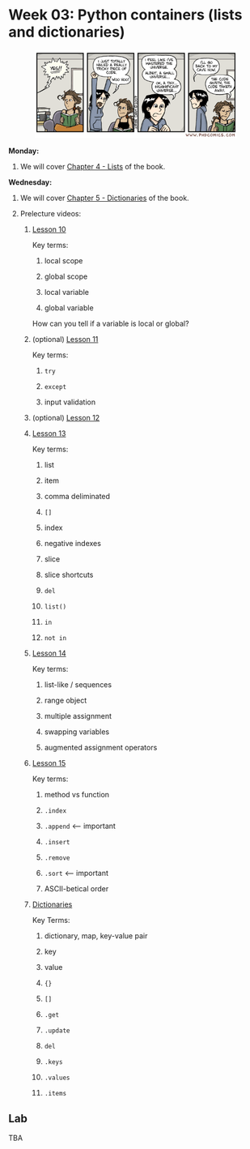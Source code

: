 # Week 03: Python containers (lists and dictionaries)

<center>
<img width=400px src=phd113007s1.gif />
</center>

**Monday:** 

1. We will cover [Chapter 4 - Lists](https://automatetheboringstuff.com/2e/chapter4/) of the book.

**Wednesday:** 

1. We will cover [Chapter 5 - Dictionaries](https://automatetheboringstuff.com/2e/chapter5/) of the book.

1. Prelecture videos:

    1. [Lesson 10](https://www.youtube.com/watch?v=M-CoVBK_bLE&list=PL0-84-yl1fUnRuXGFe_F7qSH1LEnn9LkW&index=10)

       Key terms:

       1. local scope

       1. global scope

       1. local variable

       1. global variable

       How can you tell if a variable is local or global?

    1. (optional) [Lesson 11](https://www.youtube.com/watch?v=qS0UkqaYmfU&list=PL0-84-yl1fUnRuXGFe_F7qSH1LEnn9LkW&index=11)

        Key terms:

        1. `try`

        1. `except`

        1. input validation

     1. (optional) [Lesson 12](https://www.youtube.com/watch?v=48WXHT0dfEY&list=PL0-84-yl1fUnRuXGFe_F7qSH1LEnn9LkW&index=12)

     1. [Lesson 13](https://www.youtube.com/watch?v=48WXHT0dfEY&list=PL0-84-yl1fUnRuXGFe_F7qSH1LEnn9LkW&index=12)

        Key terms:

        1. list

        1. item

        1. comma deliminated

        1. `[]`

        1. index

        1. negative indexes

        1. slice

        1. slice shortcuts

        1. `del`

        1. `list()`

        1. `in`

        1. `not in`

        <!-- len is polymorphic -->

    1. [Lesson 14](https://www.youtube.com/watch?v=umTnflPbYww&list=PL0-84-yl1fUnRuXGFe_F7qSH1LEnn9LkW&index=14)

       Key terms:

       1. list-like / sequences

       1. range object

       1. multiple assignment

       1. swapping variables

       1. augmented assignment operators

    1. [Lesson 15](https://www.youtube.com/watch?v=Z9IxxW7428A&list=PL0-84-yl1fUnRuXGFe_F7qSH1LEnn9LkW&index=15)

       Key terms:

       1. method vs function

       1. `.index`

       1. `.append` <-- important

       1. `.insert`

       1. `.remove`

       1. `.sort` <-- important

       1. ASCII-betical order

    1. [Dictionaries](https://www.youtube.com/watch?v=daefaLgNkw0)        

        Key Terms:

        1. dictionary, map, key-value pair

        1. key

        1. value

        1. `{}`

        1. `[]`

        1. `.get`

        1. `.update`

        1. `del`

        1. `.keys`

        1. `.values`

        1. `.items`

## Lab

TBA
<!--
Complete the `lab.py` file and submit your doctests to sakai.
-->
